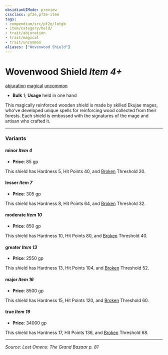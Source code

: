 ```yaml
---
obsidianUIMode: preview
cssclass: pf2e,pf2e-item
tags:
- compendium/src/pf2e/lotgb
- item/category/held/
- trait/abjuration
- trait/magical
- trait/uncommon
aliases: ["Wovenwood Shield"]
---
```

# Wovenwood Shield *Item 4+*  
[abjuration](abjuration.md "Abjuration School Trait")  [magical](magical.md "Magical Item Trait")  [uncommon](uncommon.md "Uncommon Rarity Trait")  

- **Bulk** 1; **Usage** held in one hand

This magically reinforced wooden shield is made by skilled Ekujae mages, who've developed unique spells for reinforcing wood collected from their forests. Each shield is embossed with the signatures of the mage and artisan who crafted it.

---

### Variants

#### minor *Item 4*

- **Price**: 85 gp

This shield has Hardness 5, Hit Points 40, and [Broken](conditions.md#Broken) Threshold 20.

#### lesser *Item 7*

- **Price**: 305 gp

This shield has Hardness 8, Hit Points 64, and [Broken](conditions.md#Broken) Threshold 32.

#### moderate *Item 10*

- **Price**: 850 gp

This shield has Hardness 10, Hit Points 80, and [Broken](conditions.md#Broken) Threshold 40.

#### greater *Item 13*

- **Price**: 2550 gp

This shield has Hardness 13, Hit Points 104, and [Broken](conditions.md#Broken) Threshold 52.

#### major *Item 16*

- **Price**: 8500 gp

This shield has Hardness 15, Hit Points 120, and [Broken](conditions.md#Broken) Threshold 60.

#### true *Item 19*

- **Price**: 34000 gp

This shield has Hardness 17, Hit Points 136, and [Broken](conditions.md#Broken) Threshold 68.

---
*Source: Lost Omens: The Grand Bazaar p. 81*